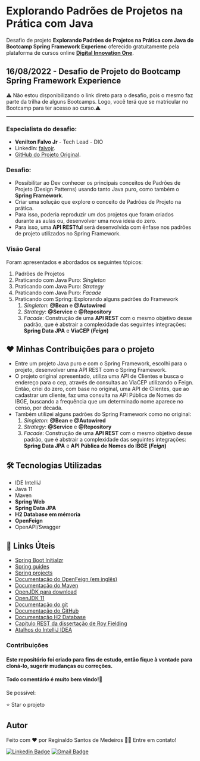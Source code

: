 <h1>Explorando Padrões de Projetos na Prática com Java </h1>
<p> Desafio de projeto <strong>Explorando Padrões de Projetos na Prática com Java do Bootcamp Spring Framework Experienc</strong> oferecido gratuitamente pela plataforma de cursos online <a href="https://dio.me/"><strong> Digital Innovation One</strong></a>.<br>

## 16/08/2022 - Desafio de Projeto do Bootcamp Spring Framework Experience


⚠️ Não estou disponibilizando o link direto para o desafio, pois o mesmo faz parte da trilha de alguns Bootcamps. Logo, você terá que se matricular no Bootcamp para ter acesso ao curso.⚠️

------------

### Especialista do desafio:
- **Venilton Falvo Jr** - Tech Lead - DIO
- LinkedIn:  [falvojr](https://linkedin.com/in/falvojr).
- [GitHub do Projeto Original](https://github.com/digitalinnovationone/lab-padroes-projeto-spring).

<h3>Desafio:</h3>  
<ul>
<li>Possibilitar ao Dev conhecer os principais conceitos de Padrões de Projeto (Design Patterns) usando tanto Java puro, como também o <strong>Spring Framework</strong>.</li>
<li>Criar uma solução que explore o conceito de Padrões de Projeto na prática.</li>
<li>Para isso, poderia reproduzir um dos projetos que foram criados durante as aulas ou, desenvolver uma nova ideia do zero.</li>
<li>Para isso, uma <strong>API RESTful</strong> será desenvolvida com ênfase nos padrões de projeto utilizados no Spring Framework.</li>
</ul>


### Visão Geral
Foram apresentados e abordados os seguintes tópicos:  

<ol>
    <li> Padrões de Projetos </li>
    <li> Praticando com Java Puro: <em>Singleton</em> </li>
    <li> Praticando com Java Puro: <em>Strategy</em> </li>
    <li> Praticando com Java Puro: <em>Facade</em> </li>
    <li> Praticando com Spring: Explorando alguns padrões do Framework
        <ol>
            <li> <em>Singleton</em>: <b>@Bean</b> e <b>@Autowired</b> </li>
            <li> <em>Strategy</em>: <b>@Service</b> e <b>@Repository</b> </li>
            <li> <em>Facade</em>: Construção de uma <b>API REST</b> com o mesmo objetivo desse padrão, que é abstrair a complexidade das seguintes integrações: <b>Spring Data JPA</b> e <b>ViaCEP (<em>Feign</em>) </b>  </li>
        </ol>
    </li>    
</ol>

<h2>❤️ Minhas Contribuições para o projeto </h2>  

<ul>
    <li>Entre um projeto Java puro e com o Spring Framework, escolhi para o projeto, desenvolver uma API REST com o Spring Framework.</li>
    <li>
        O projeto original apresentado, utiliza uma API de Clientes e busca o endereço para o cep, através de consultas ao ViaCEP utilizando o Feign. 
        Então, criei do zero, com base no original, uma API de Clientes, que ao cadastrar um cliente, faz uma consulta na API Pública de Nomes do IBGE, buscando a frequência que um determinado nome aparece no censo, por década.    
    </li>
    <li> Também utilizei alguns padrões do Spring Framework como no original:
        <ol>
            <li> <em>Singleton</em>: <b>@Bean</b> e <b>@Autowired</b> </li>
            <li> <em>Strategy</em>: <b>@Service</b> e <b>@Repository</b> </li>
            <li> <em>Facade</em>: Construção de uma <b>API REST</b> com o mesmo objetivo desse padrão, que é abstrair a complexidade das seguintes integrações: <b>Spring Data JPA</b> e <b>API Pública de Nomes do IBGE (<em>Feign</em>) </b>  </li>
        </ol>
    </li> 
</ul>

<h2>🛠 Tecnologias Utilizadas</h2>

<ul>
    <li>IDE IntelliJ</li>
    <li>Java 11</li>
    <li>Maven</li>
    <li><strong>Spring Web</strong></li>
    <li><strong>Spring Data JPA</strong></li>
    <li><strong>H2 Database em mémoria</strong></li>
    <li><strong>OpenFeign</strong></li>
    <li>OpenAPI/Swagger</li>
</ul>


<h2>🔗 Links Úteis</h2>  

- [Spring Boot Initialzr](https://start.spring.io/)
- [Spring guides](https://spring.io/guides)
- [Spring projects](https://spring.io/projects)
- [Documentação do OpenFeign (em inglês)](https://docs.spring.io/spring-cloud-openfeign/docs/current/reference/html/)
- [Documentação do Maven](https://maven.apache.org/)
- [OpenJDK para download](https://openjdk.java.net/)
- [OpenJDK 11](https://jdk.java.net/java-se-ri/11)
- [Documentação do git](https://git-scm.com/)
- [Documentação do GitHub](https://docs.github.com/pt)
- [Documentação H2 Database](https://www.h2database.com/html/quickstart.html)
- [Capítulo REST da dissertação de Roy Fielding](https://www.ics.uci.edu/~fielding/pubs/dissertation/rest_arch_style.htm)
- [Atalhos do IntelliJ IDEA](https://resources.jetbrains.com/storage/products/intellij-idea/docs/IntelliJIDEA_ReferenceCard.pdf)



### Contribuições
#### Este repositório foi criado para fins de estudo, então fique à vontade para cloná-lo, sugerir mudanças ou correções.
#### Todo comentário é muito bem vindo!🤝

Se possível:

⭐️  Star o projeto

## Autor

Feito com ❤️ por Reginaldo Santos de Medeiros 👋🏽 Entre em contato!

[![Linkedin Badge](https://img.shields.io/badge/-Reginaldo-blue?style=flat-square&logo=Linkedin&logoColor=white&link=https://www.linkedin.com/in/reginaldo-santos-de-medeiros-59517324/)](https://www.linkedin.com/in/reginaldo-santos-de-medeiros-59517324/) [![Gmail Badge](https://img.shields.io/badge/-rsanme@gmail.com-c14438?style=flat-square&logo=Gmail&logoColor=white&link=mailto:rsanme@gmail.com)](mailto:rsanme@gmail.com)


